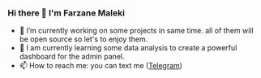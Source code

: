 ### Hi there 👋 I'm Farzane Maleki

<!--
**farzanemaleki/farzanemaleki** is a ✨ _special_ ✨ repository because its `README.md` (this file) appears on your GitHub profile.

Here are some ideas to get you started:
-->

- 🔭 I’m currently working on some projects in same time. all of them will be open source so let's to enjoy them.
- 🌱 I am currently learning some data analysis to create a powerful dashboard for the admin panel.
- 📫 How to reach me: you can text me ([Telegram](https://t.me/Regulus_programmer/))

